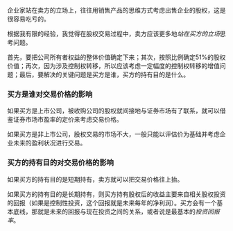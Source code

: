 企业家站在卖方的立场上，往往用销售产品的思维方式考虑出售企业的股权，这是很容易吃亏的。

根据我有限的经验，我觉得在股权交易过程中，卖方应该更多地*站在买方的立场*思考问题。

首先，要把公司所有者权益的整体价值确定下来；其次，按照比例确定51%的股权价值；再次，因为涉及控制权转移，所以应该考虑一定幅度的控制权转移的增值问题；最后，要解决的关键问题是买方是谁，买方的持有目的是什么。

### 买方是谁对交易价格的影响

如果买方是上市公司，被收购公司的股权就间接地与证券市场有了联系，就可以借鉴证券市场市盈率的定价来考虑交易价格。

如果买方是非上市公司，股权交易的市场不大，一般只能以评估价为基础并考虑企业未来的盈利状况进行交易。

### 买方的持有目的对交易价格的影响

如果买方的持有目的是短期持有，卖方就可以把交易价格往上抬。

如果买方的持有目的是长期持有，则买方持有股权后的收益主要来自相关股权投资的回报（如果是控制性投资，这个回报就是未来每年的净利润）。买方会有一个基本底线，那就是未来的回报与现在投资之间的关系，或者说是最基本的*投资回报率*。

